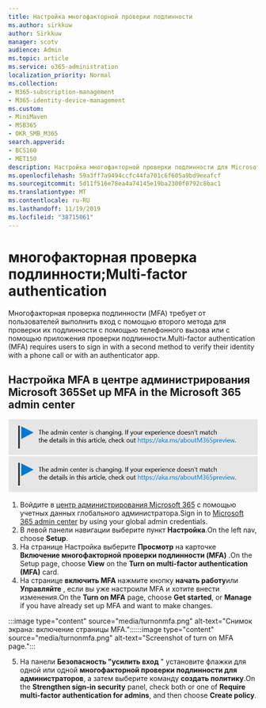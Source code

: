 ```yaml
---
title: Настройка многофакторной проверки подлинности
ms.author: sirkkuw
author: Sirkkuw
manager: scotv
audience: Admin
ms.topic: article
ms.service: o365-administration
localization_priority: Normal
ms.collection:
- M365-subscription-management
- M365-identity-device-management
ms.custom:
- MiniMaven
- MSB365
- OKR_SMB_M365
search.appverid:
- BCS160
- MET150
description: Настройка многофакторной проверки подлинности для Microsoft 365 бизнес.
ms.openlocfilehash: 59a3ff7a9494ccfc44fa701c6f605a9bd9eeafcf
ms.sourcegitcommit: 5d11f516e78ea4a74145e19ba2300f0792c8bac1
ms.translationtype: MT
ms.contentlocale: ru-RU
ms.lasthandoff: 11/19/2019
ms.locfileid: "38715061"
---
```

# <a name="multi-factor-authentication"></a><span data-ttu-id="e6ee9-103">многофакторная проверка подлинности;</span><span class="sxs-lookup"><span data-stu-id="e6ee9-103">Multi-factor authentication</span></span>

<span data-ttu-id="e6ee9-104">Многофакторная проверка подлинности (MFA) требует от пользователей выполнить вход с помощью второго метода для проверки их подлинности с помощью телефонного вызова или с помощью приложения проверки подлинности.</span><span class="sxs-lookup"><span data-stu-id="e6ee9-104">Multi-factor authentication (MFA) requires users to sign in with a second method to verify their identity with a phone call or with an authenticator app.</span></span>

## <a name="set-up-mfa-in-the-microsoft-365-admin-center"></a><span data-ttu-id="e6ee9-105">Настройка MFA в центре администрирования Microsoft 365</span><span class="sxs-lookup"><span data-stu-id="e6ee9-105">Set up MFA in the Microsoft 365 admin center</span></span>

<span data-ttu-id="e6ee9-106">[![Надпись, оповещающая об изменении Центра администрирования. Дополнительные сведения см. на сайте aka.ms/aboutM365preview.](media/m365admincenterchanging.png)](https://docs.microsoft.com/office365/admin/microsoft-365-admin-center-preview)</span><span class="sxs-lookup"><span data-stu-id="e6ee9-106">[![Label to let you know the admin center is changing and you can find more details at aka.ms/aboutM365preview.](media/m365admincenterchanging.png)](https://docs.microsoft.com/office365/admin/microsoft-365-admin-center-preview)</span></span>

1. <span data-ttu-id="e6ee9-107">Войдите в [центр администрирования Microsoft 365](https://admin.microsoft.com) с помощью учетных данных глобального администратора.</span><span class="sxs-lookup"><span data-stu-id="e6ee9-107">Sign in to [Microsoft 365 admin center](https://admin.microsoft.com) by using your global admin credentials.</span></span> 
2. <span data-ttu-id="e6ee9-108">В левой панели навигации выберите пункт **Настройка**.</span><span class="sxs-lookup"><span data-stu-id="e6ee9-108">On the left nav, choose **Setup**.</span></span>
3. <span data-ttu-id="e6ee9-109">На странице Настройка выберите **Просмотр** на карточке **Включение многофакторной проверки подлинности (MFA)** .</span><span class="sxs-lookup"><span data-stu-id="e6ee9-109">On the Setup page, choose **View** on the **Turn on multi-factor authentication (MFA)** card.</span></span>
4. <span data-ttu-id="e6ee9-110">На странице **включить MFA** нажмите кнопку **начать работу**или **Управляйте** , если вы уже настроили MFA и хотите внести изменения.</span><span class="sxs-lookup"><span data-stu-id="e6ee9-110">On the **Turn on MFA** page, choose **Get started**, or **Manage** if you have already set up MFA and want to make changes.</span></span> 

  <span data-ttu-id="e6ee9-111">:::image type="content" source="media/turnonmfa.png" alt-text="Снимок экрана: включение страницы MFA.":::</span><span class="sxs-lookup"><span data-stu-id="e6ee9-111">:::image type="content" source="media/turnonmfa.png" alt-text="Screenshot of turn on MFA page.":::</span></span>

5. <span data-ttu-id="e6ee9-112">На панели **Безопасность "усилить вход** " установите флажки для одной или одной **многофакторной проверки подлинности для администраторов**, а затем выберите команду **создать политику**.</span><span class="sxs-lookup"><span data-stu-id="e6ee9-112">On the **Strengthen sign-in security** panel, check both or one of **Require multi-factor authentication for admins**, and then choose **Create policy**.</span></span>
